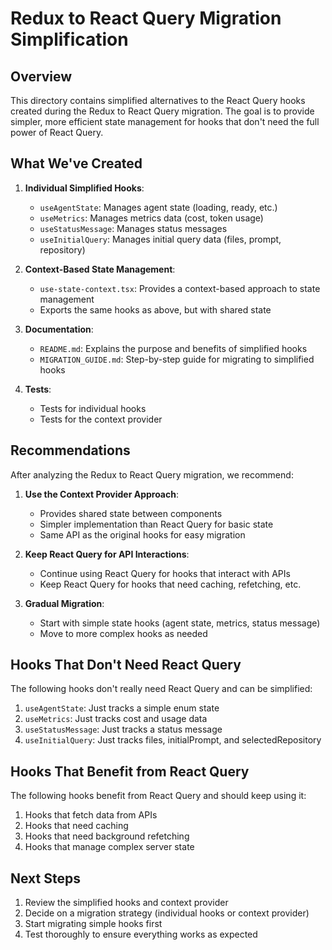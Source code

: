 # Redux to React Query Migration Simplification

## Overview

This directory contains simplified alternatives to the React Query hooks created during the Redux to React Query migration. The goal is to provide simpler, more efficient state management for hooks that don't need the full power of React Query.

## What We've Created

1. **Individual Simplified Hooks**:
   - `useAgentState`: Manages agent state (loading, ready, etc.)
   - `useMetrics`: Manages metrics data (cost, token usage)
   - `useStatusMessage`: Manages status messages
   - `useInitialQuery`: Manages initial query data (files, prompt, repository)

2. **Context-Based State Management**:
   - `use-state-context.tsx`: Provides a context-based approach to state management
   - Exports the same hooks as above, but with shared state

3. **Documentation**:
   - `README.md`: Explains the purpose and benefits of simplified hooks
   - `MIGRATION_GUIDE.md`: Step-by-step guide for migrating to simplified hooks

4. **Tests**:
   - Tests for individual hooks
   - Tests for the context provider

## Recommendations

After analyzing the Redux to React Query migration, we recommend:

1. **Use the Context Provider Approach**:
   - Provides shared state between components
   - Simpler implementation than React Query for basic state
   - Same API as the original hooks for easy migration

2. **Keep React Query for API Interactions**:
   - Continue using React Query for hooks that interact with APIs
   - Keep React Query for hooks that need caching, refetching, etc.

3. **Gradual Migration**:
   - Start with simple state hooks (agent state, metrics, status message)
   - Move to more complex hooks as needed

## Hooks That Don't Need React Query

The following hooks don't really need React Query and can be simplified:

1. `useAgentState`: Just tracks a simple enum state
2. `useMetrics`: Just tracks cost and usage data
3. `useStatusMessage`: Just tracks a status message
4. `useInitialQuery`: Just tracks files, initialPrompt, and selectedRepository

## Hooks That Benefit from React Query

The following hooks benefit from React Query and should keep using it:

1. Hooks that fetch data from APIs
2. Hooks that need caching
3. Hooks that need background refetching
4. Hooks that manage complex server state

## Next Steps

1. Review the simplified hooks and context provider
2. Decide on a migration strategy (individual hooks or context provider)
3. Start migrating simple hooks first
4. Test thoroughly to ensure everything works as expected